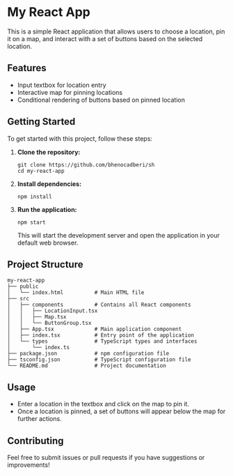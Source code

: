 # My React App

This is a simple React application that allows users to choose a location, pin it on a map, and interact with a set of buttons based on the selected location.

## Features

- Input textbox for location entry
- Interactive map for pinning locations
- Conditional rendering of buttons based on pinned location

## Getting Started

To get started with this project, follow these steps:

1. **Clone the repository:**
   ```
   git clone https://github.com/bhenocadberi/sh
   cd my-react-app
   ```

2. **Install dependencies:**
   ```
   npm install
   ```

3. **Run the application:**
   ```
   npm start
   ```

   This will start the development server and open the application in your default web browser.

## Project Structure

```
my-react-app
├── public
│   └── index.html          # Main HTML file
├── src
│   ├── components          # Contains all React components
│   │   ├── LocationInput.tsx
│   │   ├── Map.tsx
│   │   └── ButtonGroup.tsx
│   ├── App.tsx             # Main application component
│   ├── index.tsx           # Entry point of the application
│   └── types               # TypeScript types and interfaces
│       └── index.ts
├── package.json            # npm configuration file
├── tsconfig.json           # TypeScript configuration file
└── README.md               # Project documentation
```

## Usage

- Enter a location in the textbox and click on the map to pin it.
- Once a location is pinned, a set of buttons will appear below the map for further actions.

## Contributing

Feel free to submit issues or pull requests if you have suggestions or improvements!